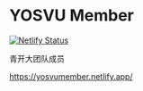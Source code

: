 # YOSVU Member

[![Netlify Status](https://api.netlify.com/api/v1/badges/b179aaf2-f90f-4727-b8e2-b385f3a991e7/deploy-status)](https://app.netlify.com/sites/yosvumember/deploys)


青开大团队成员

https://yosvumember.netlify.app/

